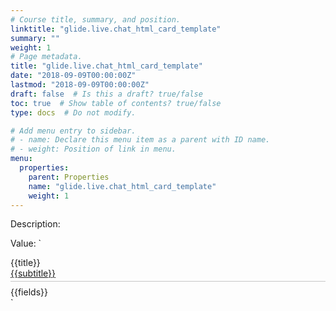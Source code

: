 ```yaml
---
# Course title, summary, and position.
linktitle: "glide.live.chat_html_card_template"
summary: ""
weight: 1
# Page metadata.
title: "glide.live.chat_html_card_template"
date: "2018-09-09T00:00:00Z"
lastmod: "2018-09-09T00:00:00Z"
draft: false  # Is this a draft? true/false
toc: true  # Show table of contents? true/false
type: docs  # Do not modify.

# Add menu entry to sidebar.
# - name: Declare this menu item as a parent with ID name.
# - weight: Position of link in menu.
menu:
  properties:
    parent: Properties
    name: "glide.live.chat_html_card_template"
    weight: 1
---
```


Description: 


Value: `<style>
  .vac-header {
    border-bottom: solid 1px #c7c7c7;
    padding-bottom: 4px;
    margin-bottom: 8px;
   }
.vac-header-title {
display: inline-block;
}

.vac-header-subtitle {
float: right;
}

.vac-link {
    font: 1.6rem SourceSansProSemibold,Helvetica Neue,Helvetica,Arial,sans-serif;
    color: #6BA89E;
    text-decoration: none;
    font-weight: bold;
}

.vac-content {
padding-bottom: 4px;
    display: flex;
font-size: 12px;
}

.vac-content-label {
    width: 78px;
    text-align: left;
    flex-shrink: 0;
    font: 1.4rem SourceSansProSemibold,Helvetica Neue,Helvetica,Arial,sans-serif;
    display: inline-block;
}

.vac-content-value {
  padding-left: 8px;
    justify-self: left;
    display: inline-block;
}


</style>
<div class = "vac-card">                 
<div class = "vac-body">                     
<div class = "vac-header">                        
       <div class ="vac-header-title">{{title}} </div>                       
       <div class="vac-header-subtitle"> <a class = "vac-link" href="{{url}}">{{subtitle}}</a> </div>   
</div>                                    
     <div class = "vac-content">              
        <div class= "vac-fields">   {{fields}} </div>                     
      </div>                            
</div>        
 </div>    `